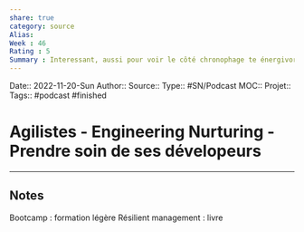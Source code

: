 ```yaml
---
share: true 
category: source
Alias:
Week : 46
Rating : 5
Summary : Interessant, aussi pour voir le côté chronophage te énergivore des startup, et les méthodes mise en place pour essayer de faire en sorte que les gens n'explosent pas en vol.
---
```

Date:: 2022-11-20-Sun
Author::
Source:: 
Type:: #SN/Podcast 
MOC::
Projet:: 
Tags:: #podcast #finished 

# Agilistes - Engineering Nurturing - Prendre soin de ses dévelopeurs


***

## Notes

Bootcamp : formation légère
Résilient management : livre
